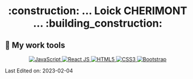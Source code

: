 <h1 align="center">:construction: ... Loick CHERIMONT ... :building_construction:</h1>

<!-- ## 👷 About me
<p align="center">
    <img src="https://readme-typing-svg.herokuapp.com?size=24&center=true&vCenter=true&width=500&lines=Algebra+%E2%9D%A4%EF%B8%8F+Algorithms;Curious+%7C+Creative+%7C+Self-educated;%F0%9F%8E%AF+My+goal...+%F0%9F%8E%AF;Become....;%F0%9F%91%91+Full-Stack+Developer+%F0%9F%91%91">
</p> -->

## :wrench: My work tools
<p align="center">
  <a href="https://developer.mozilla.org/en-US/docs/Web/JavaScript">
    <img src="https://img.shields.io/badge/javascript-%23323330.svg?style=for-the-badge&logo=javascript&logoColor=%23F7DF1E" alt="JavaScript">
  </a>
  <a href="https://react.dev">
    <img src="https://img.shields.io/badge/react-%2320232a.svg?style=for-the-badge&logo=react&logoColor=%2361DAFB" alt="React JS">
  </a>
    <!--<a href="https://www.php.net/">
    <img src="https://img.shields.io/badge/php-%23777BB4.svg?style=for-the-badge&logo=php&logoColor=white" alt="PHP">
  </a>
  <a href="https://go.dev/">
    <img src="https://img.shields.io/badge/go-%2300ADD8.svg?style=for-the-badge&logo=go&logoColor=white" alt="Go">
  </a>-->
  <a href="https://developer.mozilla.org/en-US/docs/Web/HTML">
    <img src="https://img.shields.io/badge/html5-%23E34F26.svg?style=for-the-badge&logo=html5&logoColor=white" alt="HTML5">
  </a>
  <a href="https://developer.mozilla.org/en-US/docs/Web/CSS">
    <img src="https://img.shields.io/badge/css3-%231572B6.svg?style=for-the-badge&logo=css3&logoColor=white" alt="CSS3">
  </a>
  <a href="https://getbootstrap.com/">
    <img src="https://img.shields.io/badge/bootstrap-%23563D7C.svg?style=for-the-badge&logo=bootstrap&logoColor=white" alt="Bootstrap">
  </a>
</p>

<!-- ### Database
<p align="center">
   <a href="https://www.mysql.com/">
    <img src="https://img.shields.io/badge/mysql-%2300f.svg?style=for-the-badge&logo=mysql&logoColor=white" alt="MySQL">
  </a>
</p>

### Others
<p align="center">
  <a href="https://www.sublimetext.com/">
    <img src="https://img.shields.io/badge/sublime_text-%23575757.svg?style=for-the-badge&logo=sublime-text&logoColor=important" alt="Sublime text">
  </a>
  <a href="https://www.microsoft.com">
    <img src="https://img.shields.io/badge/Windows%2010-0078D6?style=for-the-badge&logo=windows&logoColor=white" alt="Windows 10">
  </a>
  <a href="https://git-scm.com">
    <img src="https://img.shields.io/badge/git-%23F05033.svg?style=for-the-badge&logo=git&logoColor=white" alt="Git">
  </a>
  <a href="https://github.com/">
    <img src="https://img.shields.io/badge/github-%23121011.svg?style=for-the-badge&logo=github&logoColor=white" alt="Github">
  </a>
  <a href="#">
    <img src="https://img.shields.io/badge/shell_script-%23121011.svg?style=for-the-badge&logo=gnu-bash&logoColor=white" alt="Shell Script">
  </a>
</p>-->
    
<!-- ## :telephone_receiver: Contact me
<p align="center">
  <a href="https://www.linkedin.com/in/loickcherimont/">
    <img src="https://img.shields.io/badge/linkedin-%230077B5.svg?style=for-the-badge&logo=linkedin&logoColor=white" alt="Loick's LinkedIn">
  </a>
</p>
-->
Last Edited on: 2023-02-04
